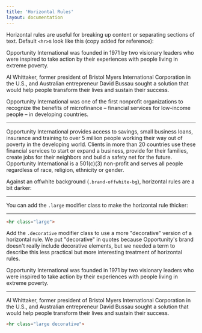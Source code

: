 ```yaml
---
title: 'Horizontal Rules'
layout: documentation
---
```


Horizontal rules are useful for breaking up content or separating sections of text. Default `<hr>`s look like this (copy added for reference):

<div class="demo">
  <p>
    Opportunity International was founded in 1971 by two visionary leaders who were inspired to take action by their experiences with people living in extreme poverty.
  </p>
  <p>
    Al Whittaker, former president of Bristol Myers International Corporation in the U.S., and Australian entrepreneur David Bussau sought a solution that would help people transform their lives and sustain their success.
  </p>
  <p>
    Opportunity International was one of the first nonprofit organizations to recognize the benefits of microfinance – financial services for low-income people – in developing countries.
  </p>
  <hr>
  <p class="small">
    Opportunity International provides access to savings, small business loans, insurance and training to over 5 million people working their way out of poverty in the developing world. Clients in more than 20 countries use these financial services to start or expand a business, provide for their families, create jobs for their neighbors and build a safety net for the future. Opportunity International is a 501(c)(3) non-profit and serves all people regardless of race, religion, ethnicity or gender.
  </p>
</div>

Against an offwhite background (`.brand-offwhite-bg`), horizontal rules are a bit darker:

<div class="demo brand-offwhite-bg">
  <hr>
</div>

You can add the `.large` modifier class to make the horizontal rule thicker:

<div class="demo">
  <hr class="large">
</div>

~~~html
<hr class="large">
~~~

Add the `.decorative` modifier class to use a more "decorative" version of a horizontal rule. We put "decorative" in quotes because Opportunity's brand doesn't really include decorative elements, but we needed a term to describe this less practical but more interesting treatment of horizontal rules.

<div class="demo">
  <p>
    Opportunity International was founded in 1971 by two visionary leaders who were inspired to take action by their experiences with people living in extreme poverty.
  </p>
  <hr class="large decorative">
  <p>
    Al Whittaker, former president of Bristol Myers International Corporation in the U.S., and Australian entrepreneur David Bussau sought a solution that would help people transform their lives and sustain their success.
  </p>
</div>

~~~html
<hr class="large decorative">
~~~
